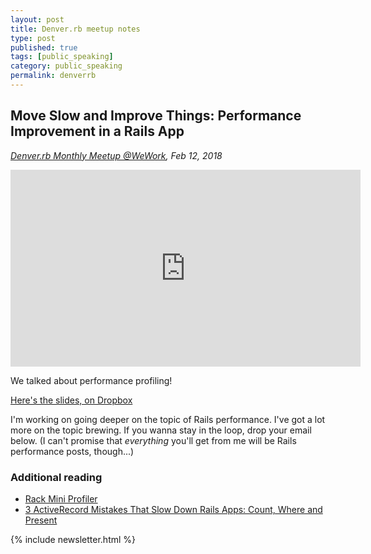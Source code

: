 ```yaml
---
layout: post
title: Denver.rb meetup notes
type: post
published: true
tags: [public_speaking]
category: public_speaking
permalink: denverrb
---
```



## Move Slow and Improve Things: Performance Improvement in a Rails App

_[Denver.rb Monthly Meetup @WeWork](https://www.meetup.com/Denver-rb/events/rqjnpqyzdbqb/), Feb 12, 2018_

<iframe width="560" height="315" src="https://www.youtube.com/embed/mMj395-cdDg" frameborder="0" allow="accelerometer; autoplay; encrypted-media; gyroscope; picture-in-picture" allowfullscreen></iframe>


We talked about performance profiling!

[Here's the slides, on Dropbox](https://www.dropbox.com/s/j7v300oh52x0jb5/denver_rb.key?dl=0)


I'm working on going deeper on the topic of Rails performance. I've got a lot more on the topic brewing. If you wanna stay in the loop, drop your email below. (I can't promise that _everything_ you'll get from me will be Rails performance posts, though...)

### Additional reading

- [Rack Mini Profiler](https://github.com/MiniProfiler/rack-mini-profiler)
- [3 ActiveRecord Mistakes That Slow Down Rails Apps: Count, Where and Present](https://www.speedshop.co/2019/01/10/three-activerecord-mistakes.html)

{% include newsletter.html %}

